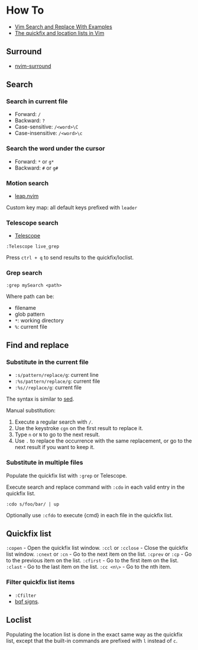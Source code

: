 # How To

- [Vim Search and Replace With Examples](https://thevaluable.dev/vim-search-find-replace/)
- [The quickfix and location lists in Vim](https://freshman.tech/vim-quickfix-and-location-list/)

## Surround

- [nvim-surround](https://github.com/kylechui/nvim-surround/blob/v1.0.0/README.md#rocket-usage)

## Search

### Search in current file

- Forward: `/` 
- Backward: `?`
- Case-sensitive: `/<word>\C`
- Case-insensitive: `/<word>\c`

### Search the word under the cursor

- Forward: `*` or `g*` 
- Backward: `#` or `g#`

### Motion search

- [leap.nvim](https://github.com/ggandor/leap.nvim#how-to-use-it-tldr)

Custom key map: all default keys prefixed with `leader`

### Telescope search

- [Telescope](https://github.com/nvim-telescope/telescope.nvim#usage)

```vim
:Telescope live_grep
```

Press `ctrl + q` to send results to the quickfix/loclist.

### Grep search 

```vim
:grep mySearch <path>
```

Where path can be:

- filename
- glob pattern
- `*`: working directory
- `%`: current file

## Find and replace

### Substitute in the current file

- `:s/pattern/replace/g`: current line
- `:%s/pattern/replace/g`: current file
- `:%s//replace/g`: current file

The syntax is similar to [sed](https://www.gnu.org/software/sed/manual/sed.html#sed-regular-expressions).

Manual substitution:

1. Execute a regular search with `/`.
2. Use the keystroke `cgn` on the first result to replace it.
3. Type `n` or `N` to go to the next result.
4. Use `.` to replace the occurrence with the same replacement, or go to the next result if you want to keep it.

### Substitute in multiple files

Populate the quickfix list with `:grep` or Telescope.

Execute search and replace command with `:cdo` in each valid entry in the quickfix list.

```vim
:cdo s/foo/bar/ | up
```

Optionally use `:cfdo` to execute {cmd} in each file in the quickfix list.

## Quickfix list

  `:copen` - Open the quickfix list window.
  `:ccl` or `:cclose` - Close the quickfix list window.
  `:cnext` or `:cn` - Go to the next item on the list.
  `:cprev` or `:cp` - Go to the previous item on the list.
  `:cfirst` - Go to the first item on the list.
  `:clast` - Go to the last item on the list.
  `:cc <n\>` - Go to the nth item.

### Filter quickfix list items

- `:Cfilter` 
- [bqf signs](https://github.com/kevinhwang91/nvim-bqf#filter-with-signs).

## Loclist

Populating the location list is done in the exact same way as the quickfix list, except that 
the built-in commands are prefixed with `l` instead of `c`.

